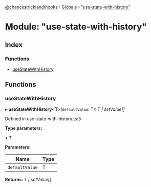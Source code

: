 [@chancestrickland/hooks](../README.md) › [Globals](../globals.md) › ["use-state-with-history"](_use_state_with_history_.md)

# Module: "use-state-with-history"

## Index

### Functions

* [useStateWithHistory](_use_state_with_history_.md#usestatewithhistory)

## Functions

###  useStateWithHistory

▸ **useStateWithHistory**<**T**>(`defaultValue`: T): *T | setValue[]*

Defined in use-state-with-history.ts:3

**Type parameters:**

▪ **T**

**Parameters:**

Name | Type |
------ | ------ |
`defaultValue` | T |

**Returns:** *T | setValue[]*
